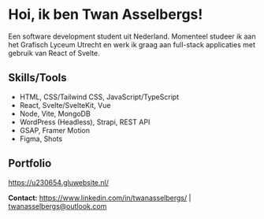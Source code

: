 # Hoi, ik ben Twan Asselbergs!

Een software development student uit Nederland. Momenteel studeer ik aan het Grafisch Lyceum Utrecht en werk ik graag aan full-stack applicaties met gebruik van React of Svelte.

## Skills/Tools
- HTML, CSS/Tailwind CSS, JavaScript/TypeScript
- React, Svelte/SvelteKit, Vue
- Node, Vite, MongoDB
- WordPress (Headless), Strapi, REST API
- GSAP, Framer Motion
- Figma, Shots

## Portfolio

https://u230654.gluwebsite.nl/

**Contact:** https://www.linkedin.com/in/twanasselbergs/ | twanasselbergs@outlook.com
